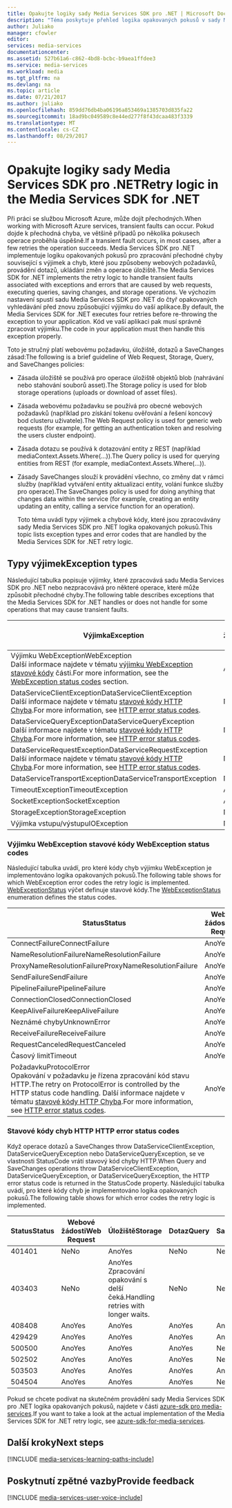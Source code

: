 ```yaml
---
title: Opakujte logiky sady Media Services SDK pro .NET | Microsoft Docs
description: "Téma poskytuje přehled logika opakovaných pokusů v sady Media Services SDK pro .NET."
author: Juliako
manager: cfowler
editor: 
services: media-services
documentationcenter: 
ms.assetid: 527b61a6-c862-4bd8-bcbc-b9aea1ffdee3
ms.service: media-services
ms.workload: media
ms.tgt_pltfrm: na
ms.devlang: na
ms.topic: article
ms.date: 07/21/2017
ms.author: juliako
ms.openlocfilehash: 859dd76db4ba06196a853469a1385703d835fa22
ms.sourcegitcommit: 18ad9bc049589c8e44ed277f8f43dcaa483f3339
ms.translationtype: MT
ms.contentlocale: cs-CZ
ms.lasthandoff: 08/29/2017
---
```

# <a name="retry-logic-in-the-media-services-sdk-for-net"></a><span data-ttu-id="f2280-103">Opakujte logiky sady Media Services SDK pro .NET</span><span class="sxs-lookup"><span data-stu-id="f2280-103">Retry logic in the Media Services SDK for .NET</span></span>
<span data-ttu-id="f2280-104">Při práci se službou Microsoft Azure, může dojít přechodných.</span><span class="sxs-lookup"><span data-stu-id="f2280-104">When working with Microsoft Azure services, transient faults can occur.</span></span> <span data-ttu-id="f2280-105">Pokud dojde k přechodná chyba, ve většině případů po několika pokusech operace proběhla úspěšně.</span><span class="sxs-lookup"><span data-stu-id="f2280-105">If a transient fault occurs, in most cases, after a few retries the operation succeeds.</span></span> <span data-ttu-id="f2280-106">Media Services SDK pro .NET implementuje logiku opakovaných pokusů pro zpracování přechodné chyby související s výjimek a chyb, které jsou způsobeny webových požadavků, provádění dotazů, ukládání změn a operace úložiště.</span><span class="sxs-lookup"><span data-stu-id="f2280-106">The Media Services SDK for .NET implements the retry logic to handle transient faults associated with exceptions and errors that are caused by web requests, executing queries, saving changes, and storage operations.</span></span>  <span data-ttu-id="f2280-107">Ve výchozím nastavení spustí sadu Media Services SDK pro .NET do čtyř opakovaných vyhledávání před znovu způsobující výjimku do vaší aplikace.</span><span class="sxs-lookup"><span data-stu-id="f2280-107">By default, the Media Services SDK for .NET executes four retries before re-throwing the exception to your application.</span></span> <span data-ttu-id="f2280-108">Kód ve vaší aplikaci pak musí správně zpracovat výjimku.</span><span class="sxs-lookup"><span data-stu-id="f2280-108">The code in your application must then handle this exception properly.</span></span>  

 <span data-ttu-id="f2280-109">Toto je stručný platí webovému požadavku, úložiště, dotazů a SaveChanges zásad:</span><span class="sxs-lookup"><span data-stu-id="f2280-109">The following is a brief guideline of Web Request, Storage, Query, and SaveChanges policies:</span></span>  

* <span data-ttu-id="f2280-110">Zásada úložiště se používá pro operace úložiště objektů blob (nahrávání nebo stahování souborů asset).</span><span class="sxs-lookup"><span data-stu-id="f2280-110">The Storage policy is used for blob storage operations (uploads or download of asset files).</span></span>  
* <span data-ttu-id="f2280-111">Zásada webovému požadavku se používá pro obecné webových požadavků (například pro získání tokenu ověřování a řešení koncový bod clusteru uživatele).</span><span class="sxs-lookup"><span data-stu-id="f2280-111">The Web Request policy is used for generic web requests (for example, for getting an authentication token and resolving the users cluster endpoint).</span></span>  
* <span data-ttu-id="f2280-112">Zásada dotazu se používá k dotazování entity z REST (například mediaContext.Assets.Where(...)).</span><span class="sxs-lookup"><span data-stu-id="f2280-112">The Query policy is used for querying entities from REST (for example, mediaContext.Assets.Where(…)).</span></span>  
* <span data-ttu-id="f2280-113">Zásady SaveChanges slouží k provádění všechno, co změny dat v rámci služby (například vytváření entity aktualizaci entity, volání funkce služby pro operace).</span><span class="sxs-lookup"><span data-stu-id="f2280-113">The SaveChanges policy is used for doing anything that changes data within the service (for example, creating an entity updating an entity, calling a service function for an operation).</span></span>  
  
  <span data-ttu-id="f2280-114">Toto téma uvádí typy výjimek a chybové kódy, které jsou zpracovávány sady Media Services SDK pro .NET logika opakovaných pokusů.</span><span class="sxs-lookup"><span data-stu-id="f2280-114">This topic lists exception types and error codes that are handled by the Media Services SDK for .NET retry logic.</span></span>  

## <a name="exception-types"></a><span data-ttu-id="f2280-115">Typy výjimek</span><span class="sxs-lookup"><span data-stu-id="f2280-115">Exception types</span></span>
<span data-ttu-id="f2280-116">Následující tabulka popisuje výjimky, které zpracovává sadu Media Services SDK pro .NET nebo nezpracovává pro některé operace, které může způsobit přechodné chyby.</span><span class="sxs-lookup"><span data-stu-id="f2280-116">The following table describes exceptions that the Media Services SDK for .NET handles or does not handle for some operations that may cause transient faults.</span></span>  

| <span data-ttu-id="f2280-117">Výjimka</span><span class="sxs-lookup"><span data-stu-id="f2280-117">Exception</span></span> | <span data-ttu-id="f2280-118">Webové žádosti</span><span class="sxs-lookup"><span data-stu-id="f2280-118">Web Request</span></span> | <span data-ttu-id="f2280-119">Úložiště</span><span class="sxs-lookup"><span data-stu-id="f2280-119">Storage</span></span> | <span data-ttu-id="f2280-120">Dotaz</span><span class="sxs-lookup"><span data-stu-id="f2280-120">Query</span></span> | <span data-ttu-id="f2280-121">SaveChanges</span><span class="sxs-lookup"><span data-stu-id="f2280-121">SaveChanges</span></span> |
| --- | --- | --- | --- | --- |
| <span data-ttu-id="f2280-122">Výjimku WebException</span><span class="sxs-lookup"><span data-stu-id="f2280-122">WebException</span></span><br/><span data-ttu-id="f2280-123">Další informace najdete v tématu [výjimku WebException stavové kódy](media-services-retry-logic-in-dotnet-sdk.md#WebExceptionStatus) části.</span><span class="sxs-lookup"><span data-stu-id="f2280-123">For more information, see the [WebException status codes](media-services-retry-logic-in-dotnet-sdk.md#WebExceptionStatus) section.</span></span> |<span data-ttu-id="f2280-124">Ano</span><span class="sxs-lookup"><span data-stu-id="f2280-124">Yes</span></span> |<span data-ttu-id="f2280-125">Ano</span><span class="sxs-lookup"><span data-stu-id="f2280-125">Yes</span></span> |<span data-ttu-id="f2280-126">Ano</span><span class="sxs-lookup"><span data-stu-id="f2280-126">Yes</span></span> |<span data-ttu-id="f2280-127">Ano</span><span class="sxs-lookup"><span data-stu-id="f2280-127">Yes</span></span> |
| <span data-ttu-id="f2280-128">DataServiceClientException</span><span class="sxs-lookup"><span data-stu-id="f2280-128">DataServiceClientException</span></span><br/> <span data-ttu-id="f2280-129">Další informace najdete v tématu [stavové kódy HTTP Chyba](media-services-retry-logic-in-dotnet-sdk.md#HTTPStatusCode).</span><span class="sxs-lookup"><span data-stu-id="f2280-129">For more information, see [HTTP error status codes](media-services-retry-logic-in-dotnet-sdk.md#HTTPStatusCode).</span></span> |<span data-ttu-id="f2280-130">Ne</span><span class="sxs-lookup"><span data-stu-id="f2280-130">No</span></span> |<span data-ttu-id="f2280-131">Ano</span><span class="sxs-lookup"><span data-stu-id="f2280-131">Yes</span></span> |<span data-ttu-id="f2280-132">Ano</span><span class="sxs-lookup"><span data-stu-id="f2280-132">Yes</span></span> |<span data-ttu-id="f2280-133">Ano</span><span class="sxs-lookup"><span data-stu-id="f2280-133">Yes</span></span> |
| <span data-ttu-id="f2280-134">DataServiceQueryException</span><span class="sxs-lookup"><span data-stu-id="f2280-134">DataServiceQueryException</span></span><br/> <span data-ttu-id="f2280-135">Další informace najdete v tématu [stavové kódy HTTP Chyba](media-services-retry-logic-in-dotnet-sdk.md#HTTPStatusCode).</span><span class="sxs-lookup"><span data-stu-id="f2280-135">For more information, see [HTTP error status codes](media-services-retry-logic-in-dotnet-sdk.md#HTTPStatusCode).</span></span> |<span data-ttu-id="f2280-136">Ne</span><span class="sxs-lookup"><span data-stu-id="f2280-136">No</span></span> |<span data-ttu-id="f2280-137">Ano</span><span class="sxs-lookup"><span data-stu-id="f2280-137">Yes</span></span> |<span data-ttu-id="f2280-138">Ano</span><span class="sxs-lookup"><span data-stu-id="f2280-138">Yes</span></span> |<span data-ttu-id="f2280-139">Ano</span><span class="sxs-lookup"><span data-stu-id="f2280-139">Yes</span></span> |
| <span data-ttu-id="f2280-140">DataServiceRequestException</span><span class="sxs-lookup"><span data-stu-id="f2280-140">DataServiceRequestException</span></span><br/> <span data-ttu-id="f2280-141">Další informace najdete v tématu [stavové kódy HTTP Chyba](media-services-retry-logic-in-dotnet-sdk.md#HTTPStatusCode).</span><span class="sxs-lookup"><span data-stu-id="f2280-141">For more information, see [HTTP error status codes](media-services-retry-logic-in-dotnet-sdk.md#HTTPStatusCode).</span></span> |<span data-ttu-id="f2280-142">Ne</span><span class="sxs-lookup"><span data-stu-id="f2280-142">No</span></span> |<span data-ttu-id="f2280-143">Ano</span><span class="sxs-lookup"><span data-stu-id="f2280-143">Yes</span></span> |<span data-ttu-id="f2280-144">Ano</span><span class="sxs-lookup"><span data-stu-id="f2280-144">Yes</span></span> |<span data-ttu-id="f2280-145">Ano</span><span class="sxs-lookup"><span data-stu-id="f2280-145">Yes</span></span> |
| <span data-ttu-id="f2280-146">DataServiceTransportException</span><span class="sxs-lookup"><span data-stu-id="f2280-146">DataServiceTransportException</span></span> |<span data-ttu-id="f2280-147">Ne</span><span class="sxs-lookup"><span data-stu-id="f2280-147">No</span></span> |<span data-ttu-id="f2280-148">Ne</span><span class="sxs-lookup"><span data-stu-id="f2280-148">No</span></span> |<span data-ttu-id="f2280-149">Ano</span><span class="sxs-lookup"><span data-stu-id="f2280-149">Yes</span></span> |<span data-ttu-id="f2280-150">Ano</span><span class="sxs-lookup"><span data-stu-id="f2280-150">Yes</span></span> |
| <span data-ttu-id="f2280-151">TimeoutException</span><span class="sxs-lookup"><span data-stu-id="f2280-151">TimeoutException</span></span> |<span data-ttu-id="f2280-152">Ano</span><span class="sxs-lookup"><span data-stu-id="f2280-152">Yes</span></span> |<span data-ttu-id="f2280-153">Ano</span><span class="sxs-lookup"><span data-stu-id="f2280-153">Yes</span></span> |<span data-ttu-id="f2280-154">Ano</span><span class="sxs-lookup"><span data-stu-id="f2280-154">Yes</span></span> |<span data-ttu-id="f2280-155">Ne</span><span class="sxs-lookup"><span data-stu-id="f2280-155">No</span></span> |
| <span data-ttu-id="f2280-156">SocketException</span><span class="sxs-lookup"><span data-stu-id="f2280-156">SocketException</span></span> |<span data-ttu-id="f2280-157">Ano</span><span class="sxs-lookup"><span data-stu-id="f2280-157">Yes</span></span> |<span data-ttu-id="f2280-158">Ano</span><span class="sxs-lookup"><span data-stu-id="f2280-158">Yes</span></span> |<span data-ttu-id="f2280-159">Ano</span><span class="sxs-lookup"><span data-stu-id="f2280-159">Yes</span></span> |<span data-ttu-id="f2280-160">Ano</span><span class="sxs-lookup"><span data-stu-id="f2280-160">Yes</span></span> |
| <span data-ttu-id="f2280-161">StorageException</span><span class="sxs-lookup"><span data-stu-id="f2280-161">StorageException</span></span> |<span data-ttu-id="f2280-162">Ne</span><span class="sxs-lookup"><span data-stu-id="f2280-162">No</span></span> |<span data-ttu-id="f2280-163">Ano</span><span class="sxs-lookup"><span data-stu-id="f2280-163">Yes</span></span> |<span data-ttu-id="f2280-164">Ne</span><span class="sxs-lookup"><span data-stu-id="f2280-164">No</span></span> |<span data-ttu-id="f2280-165">Ne</span><span class="sxs-lookup"><span data-stu-id="f2280-165">No</span></span> |
| <span data-ttu-id="f2280-166">Výjimka vstupu/výstupu</span><span class="sxs-lookup"><span data-stu-id="f2280-166">IOException</span></span> |<span data-ttu-id="f2280-167">Ne</span><span class="sxs-lookup"><span data-stu-id="f2280-167">No</span></span> |<span data-ttu-id="f2280-168">Ano</span><span class="sxs-lookup"><span data-stu-id="f2280-168">Yes</span></span> |<span data-ttu-id="f2280-169">Ne</span><span class="sxs-lookup"><span data-stu-id="f2280-169">No</span></span> |<span data-ttu-id="f2280-170">Ne</span><span class="sxs-lookup"><span data-stu-id="f2280-170">No</span></span> |

### <span data-ttu-id="f2280-171"><a name="WebExceptionStatus"></a>Výjimku WebException stavové kódy</span><span class="sxs-lookup"><span data-stu-id="f2280-171"><a name="WebExceptionStatus"></a> WebException status codes</span></span>
<span data-ttu-id="f2280-172">Následující tabulka uvádí, pro které kódy chyb výjimku WebException je implementováno logika opakovaných pokusů.</span><span class="sxs-lookup"><span data-stu-id="f2280-172">The following table shows for which WebException error codes the retry logic is implemented.</span></span> <span data-ttu-id="f2280-173">[WebExceptionStatus](http://msdn.microsoft.com/library/system.net.webexceptionstatus.aspx) výčet definuje stavové kódy.</span><span class="sxs-lookup"><span data-stu-id="f2280-173">The [WebExceptionStatus](http://msdn.microsoft.com/library/system.net.webexceptionstatus.aspx) enumeration defines the status codes.</span></span>  

| <span data-ttu-id="f2280-174">Status</span><span class="sxs-lookup"><span data-stu-id="f2280-174">Status</span></span> | <span data-ttu-id="f2280-175">Webové žádosti</span><span class="sxs-lookup"><span data-stu-id="f2280-175">Web Request</span></span> | <span data-ttu-id="f2280-176">Úložiště</span><span class="sxs-lookup"><span data-stu-id="f2280-176">Storage</span></span> | <span data-ttu-id="f2280-177">Dotaz</span><span class="sxs-lookup"><span data-stu-id="f2280-177">Query</span></span> | <span data-ttu-id="f2280-178">SaveChanges</span><span class="sxs-lookup"><span data-stu-id="f2280-178">SaveChanges</span></span> |
| --- | --- | --- | --- | --- |
| <span data-ttu-id="f2280-179">ConnectFailure</span><span class="sxs-lookup"><span data-stu-id="f2280-179">ConnectFailure</span></span> |<span data-ttu-id="f2280-180">Ano</span><span class="sxs-lookup"><span data-stu-id="f2280-180">Yes</span></span> |<span data-ttu-id="f2280-181">Ano</span><span class="sxs-lookup"><span data-stu-id="f2280-181">Yes</span></span> |<span data-ttu-id="f2280-182">Ano</span><span class="sxs-lookup"><span data-stu-id="f2280-182">Yes</span></span> |<span data-ttu-id="f2280-183">Ano</span><span class="sxs-lookup"><span data-stu-id="f2280-183">Yes</span></span> |
| <span data-ttu-id="f2280-184">NameResolutionFailure</span><span class="sxs-lookup"><span data-stu-id="f2280-184">NameResolutionFailure</span></span> |<span data-ttu-id="f2280-185">Ano</span><span class="sxs-lookup"><span data-stu-id="f2280-185">Yes</span></span> |<span data-ttu-id="f2280-186">Ano</span><span class="sxs-lookup"><span data-stu-id="f2280-186">Yes</span></span> |<span data-ttu-id="f2280-187">Ano</span><span class="sxs-lookup"><span data-stu-id="f2280-187">Yes</span></span> |<span data-ttu-id="f2280-188">Ano</span><span class="sxs-lookup"><span data-stu-id="f2280-188">Yes</span></span> |
| <span data-ttu-id="f2280-189">ProxyNameResolutionFailure</span><span class="sxs-lookup"><span data-stu-id="f2280-189">ProxyNameResolutionFailure</span></span> |<span data-ttu-id="f2280-190">Ano</span><span class="sxs-lookup"><span data-stu-id="f2280-190">Yes</span></span> |<span data-ttu-id="f2280-191">Ano</span><span class="sxs-lookup"><span data-stu-id="f2280-191">Yes</span></span> |<span data-ttu-id="f2280-192">Ano</span><span class="sxs-lookup"><span data-stu-id="f2280-192">Yes</span></span> |<span data-ttu-id="f2280-193">Ano</span><span class="sxs-lookup"><span data-stu-id="f2280-193">Yes</span></span> |
| <span data-ttu-id="f2280-194">SendFailure</span><span class="sxs-lookup"><span data-stu-id="f2280-194">SendFailure</span></span> |<span data-ttu-id="f2280-195">Ano</span><span class="sxs-lookup"><span data-stu-id="f2280-195">Yes</span></span> |<span data-ttu-id="f2280-196">Ano</span><span class="sxs-lookup"><span data-stu-id="f2280-196">Yes</span></span> |<span data-ttu-id="f2280-197">Ano</span><span class="sxs-lookup"><span data-stu-id="f2280-197">Yes</span></span> |<span data-ttu-id="f2280-198">Ano</span><span class="sxs-lookup"><span data-stu-id="f2280-198">Yes</span></span> |
| <span data-ttu-id="f2280-199">PipelineFailure</span><span class="sxs-lookup"><span data-stu-id="f2280-199">PipelineFailure</span></span> |<span data-ttu-id="f2280-200">Ano</span><span class="sxs-lookup"><span data-stu-id="f2280-200">Yes</span></span> |<span data-ttu-id="f2280-201">Ano</span><span class="sxs-lookup"><span data-stu-id="f2280-201">Yes</span></span> |<span data-ttu-id="f2280-202">Ano</span><span class="sxs-lookup"><span data-stu-id="f2280-202">Yes</span></span> |<span data-ttu-id="f2280-203">Ne</span><span class="sxs-lookup"><span data-stu-id="f2280-203">No</span></span> |
| <span data-ttu-id="f2280-204">ConnectionClosed</span><span class="sxs-lookup"><span data-stu-id="f2280-204">ConnectionClosed</span></span> |<span data-ttu-id="f2280-205">Ano</span><span class="sxs-lookup"><span data-stu-id="f2280-205">Yes</span></span> |<span data-ttu-id="f2280-206">Ano</span><span class="sxs-lookup"><span data-stu-id="f2280-206">Yes</span></span> |<span data-ttu-id="f2280-207">Ano</span><span class="sxs-lookup"><span data-stu-id="f2280-207">Yes</span></span> |<span data-ttu-id="f2280-208">Ne</span><span class="sxs-lookup"><span data-stu-id="f2280-208">No</span></span> |
| <span data-ttu-id="f2280-209">KeepAliveFailure</span><span class="sxs-lookup"><span data-stu-id="f2280-209">KeepAliveFailure</span></span> |<span data-ttu-id="f2280-210">Ano</span><span class="sxs-lookup"><span data-stu-id="f2280-210">Yes</span></span> |<span data-ttu-id="f2280-211">Ano</span><span class="sxs-lookup"><span data-stu-id="f2280-211">Yes</span></span> |<span data-ttu-id="f2280-212">Ano</span><span class="sxs-lookup"><span data-stu-id="f2280-212">Yes</span></span> |<span data-ttu-id="f2280-213">Ne</span><span class="sxs-lookup"><span data-stu-id="f2280-213">No</span></span> |
| <span data-ttu-id="f2280-214">Neznámé chyby</span><span class="sxs-lookup"><span data-stu-id="f2280-214">UnknownError</span></span> |<span data-ttu-id="f2280-215">Ano</span><span class="sxs-lookup"><span data-stu-id="f2280-215">Yes</span></span> |<span data-ttu-id="f2280-216">Ano</span><span class="sxs-lookup"><span data-stu-id="f2280-216">Yes</span></span> |<span data-ttu-id="f2280-217">Ano</span><span class="sxs-lookup"><span data-stu-id="f2280-217">Yes</span></span> |<span data-ttu-id="f2280-218">Ne</span><span class="sxs-lookup"><span data-stu-id="f2280-218">No</span></span> |
| <span data-ttu-id="f2280-219">ReceiveFailure</span><span class="sxs-lookup"><span data-stu-id="f2280-219">ReceiveFailure</span></span> |<span data-ttu-id="f2280-220">Ano</span><span class="sxs-lookup"><span data-stu-id="f2280-220">Yes</span></span> |<span data-ttu-id="f2280-221">Ano</span><span class="sxs-lookup"><span data-stu-id="f2280-221">Yes</span></span> |<span data-ttu-id="f2280-222">Ano</span><span class="sxs-lookup"><span data-stu-id="f2280-222">Yes</span></span> |<span data-ttu-id="f2280-223">Ne</span><span class="sxs-lookup"><span data-stu-id="f2280-223">No</span></span> |
| <span data-ttu-id="f2280-224">RequestCanceled</span><span class="sxs-lookup"><span data-stu-id="f2280-224">RequestCanceled</span></span> |<span data-ttu-id="f2280-225">Ano</span><span class="sxs-lookup"><span data-stu-id="f2280-225">Yes</span></span> |<span data-ttu-id="f2280-226">Ano</span><span class="sxs-lookup"><span data-stu-id="f2280-226">Yes</span></span> |<span data-ttu-id="f2280-227">Ano</span><span class="sxs-lookup"><span data-stu-id="f2280-227">Yes</span></span> |<span data-ttu-id="f2280-228">Ne</span><span class="sxs-lookup"><span data-stu-id="f2280-228">No</span></span> |
| <span data-ttu-id="f2280-229">Časový limit</span><span class="sxs-lookup"><span data-stu-id="f2280-229">Timeout</span></span> |<span data-ttu-id="f2280-230">Ano</span><span class="sxs-lookup"><span data-stu-id="f2280-230">Yes</span></span> |<span data-ttu-id="f2280-231">Ano</span><span class="sxs-lookup"><span data-stu-id="f2280-231">Yes</span></span> |<span data-ttu-id="f2280-232">Ano</span><span class="sxs-lookup"><span data-stu-id="f2280-232">Yes</span></span> |<span data-ttu-id="f2280-233">Ne</span><span class="sxs-lookup"><span data-stu-id="f2280-233">No</span></span> |
| <span data-ttu-id="f2280-234">Požadavku</span><span class="sxs-lookup"><span data-stu-id="f2280-234">ProtocolError</span></span> <br/><span data-ttu-id="f2280-235">Opakování v požadavku je řízena zpracování kód stavu HTTP.</span><span class="sxs-lookup"><span data-stu-id="f2280-235">The retry on ProtocolError is controlled by the HTTP status code handling.</span></span> <span data-ttu-id="f2280-236">Další informace najdete v tématu [stavové kódy HTTP Chyba](media-services-retry-logic-in-dotnet-sdk.md#HTTPStatusCode).</span><span class="sxs-lookup"><span data-stu-id="f2280-236">For more information, see [HTTP error status codes](media-services-retry-logic-in-dotnet-sdk.md#HTTPStatusCode).</span></span> |<span data-ttu-id="f2280-237">Ano</span><span class="sxs-lookup"><span data-stu-id="f2280-237">Yes</span></span> |<span data-ttu-id="f2280-238">Ano</span><span class="sxs-lookup"><span data-stu-id="f2280-238">Yes</span></span> |<span data-ttu-id="f2280-239">Ano</span><span class="sxs-lookup"><span data-stu-id="f2280-239">Yes</span></span> |<span data-ttu-id="f2280-240">Ano</span><span class="sxs-lookup"><span data-stu-id="f2280-240">Yes</span></span> |

### <span data-ttu-id="f2280-241"><a name="HTTPStatusCode"></a>Stavové kódy chyb HTTP</span><span class="sxs-lookup"><span data-stu-id="f2280-241"><a name="HTTPStatusCode"></a> HTTP error status codes</span></span>
<span data-ttu-id="f2280-242">Když operace dotazů a SaveChanges throw DataServiceClientException, DataServiceQueryException nebo DataServiceQueryException, se ve vlastnosti StatusCode vrátí stavový kód chyby HTTP.</span><span class="sxs-lookup"><span data-stu-id="f2280-242">When Query and SaveChanges operations throw DataServiceClientException, DataServiceQueryException, or DataServiceQueryException, the HTTP error status code is returned in the StatusCode property.</span></span>  <span data-ttu-id="f2280-243">Následující tabulka uvádí, pro které kódy chyb je implementováno logika opakovaných pokusů.</span><span class="sxs-lookup"><span data-stu-id="f2280-243">The following table shows for which error codes the retry logic is implemented.</span></span>  

| <span data-ttu-id="f2280-244">Status</span><span class="sxs-lookup"><span data-stu-id="f2280-244">Status</span></span> | <span data-ttu-id="f2280-245">Webové žádosti</span><span class="sxs-lookup"><span data-stu-id="f2280-245">Web Request</span></span> | <span data-ttu-id="f2280-246">Úložiště</span><span class="sxs-lookup"><span data-stu-id="f2280-246">Storage</span></span> | <span data-ttu-id="f2280-247">Dotaz</span><span class="sxs-lookup"><span data-stu-id="f2280-247">Query</span></span> | <span data-ttu-id="f2280-248">SaveChanges</span><span class="sxs-lookup"><span data-stu-id="f2280-248">SaveChanges</span></span> |
| --- | --- | --- | --- | --- |
| <span data-ttu-id="f2280-249">401</span><span class="sxs-lookup"><span data-stu-id="f2280-249">401</span></span> |<span data-ttu-id="f2280-250">Ne</span><span class="sxs-lookup"><span data-stu-id="f2280-250">No</span></span> |<span data-ttu-id="f2280-251">Ano</span><span class="sxs-lookup"><span data-stu-id="f2280-251">Yes</span></span> |<span data-ttu-id="f2280-252">Ne</span><span class="sxs-lookup"><span data-stu-id="f2280-252">No</span></span> |<span data-ttu-id="f2280-253">Ne</span><span class="sxs-lookup"><span data-stu-id="f2280-253">No</span></span> |
| <span data-ttu-id="f2280-254">403</span><span class="sxs-lookup"><span data-stu-id="f2280-254">403</span></span> |<span data-ttu-id="f2280-255">Ne</span><span class="sxs-lookup"><span data-stu-id="f2280-255">No</span></span> |<span data-ttu-id="f2280-256">Ano</span><span class="sxs-lookup"><span data-stu-id="f2280-256">Yes</span></span><br/><span data-ttu-id="f2280-257">Zpracování opakování s delší čeká.</span><span class="sxs-lookup"><span data-stu-id="f2280-257">Handling retries with longer waits.</span></span> |<span data-ttu-id="f2280-258">Ne</span><span class="sxs-lookup"><span data-stu-id="f2280-258">No</span></span> |<span data-ttu-id="f2280-259">Ne</span><span class="sxs-lookup"><span data-stu-id="f2280-259">No</span></span> |
| <span data-ttu-id="f2280-260">408</span><span class="sxs-lookup"><span data-stu-id="f2280-260">408</span></span> |<span data-ttu-id="f2280-261">Ano</span><span class="sxs-lookup"><span data-stu-id="f2280-261">Yes</span></span> |<span data-ttu-id="f2280-262">Ano</span><span class="sxs-lookup"><span data-stu-id="f2280-262">Yes</span></span> |<span data-ttu-id="f2280-263">Ano</span><span class="sxs-lookup"><span data-stu-id="f2280-263">Yes</span></span> |<span data-ttu-id="f2280-264">Ano</span><span class="sxs-lookup"><span data-stu-id="f2280-264">Yes</span></span> |
| <span data-ttu-id="f2280-265">429</span><span class="sxs-lookup"><span data-stu-id="f2280-265">429</span></span> |<span data-ttu-id="f2280-266">Ano</span><span class="sxs-lookup"><span data-stu-id="f2280-266">Yes</span></span> |<span data-ttu-id="f2280-267">Ano</span><span class="sxs-lookup"><span data-stu-id="f2280-267">Yes</span></span> |<span data-ttu-id="f2280-268">Ano</span><span class="sxs-lookup"><span data-stu-id="f2280-268">Yes</span></span> |<span data-ttu-id="f2280-269">Ano</span><span class="sxs-lookup"><span data-stu-id="f2280-269">Yes</span></span> |
| <span data-ttu-id="f2280-270">500</span><span class="sxs-lookup"><span data-stu-id="f2280-270">500</span></span> |<span data-ttu-id="f2280-271">Ano</span><span class="sxs-lookup"><span data-stu-id="f2280-271">Yes</span></span> |<span data-ttu-id="f2280-272">Ano</span><span class="sxs-lookup"><span data-stu-id="f2280-272">Yes</span></span> |<span data-ttu-id="f2280-273">Ano</span><span class="sxs-lookup"><span data-stu-id="f2280-273">Yes</span></span> |<span data-ttu-id="f2280-274">Ne</span><span class="sxs-lookup"><span data-stu-id="f2280-274">No</span></span> |
| <span data-ttu-id="f2280-275">502</span><span class="sxs-lookup"><span data-stu-id="f2280-275">502</span></span> |<span data-ttu-id="f2280-276">Ano</span><span class="sxs-lookup"><span data-stu-id="f2280-276">Yes</span></span> |<span data-ttu-id="f2280-277">Ano</span><span class="sxs-lookup"><span data-stu-id="f2280-277">Yes</span></span> |<span data-ttu-id="f2280-278">Ano</span><span class="sxs-lookup"><span data-stu-id="f2280-278">Yes</span></span> |<span data-ttu-id="f2280-279">Ne</span><span class="sxs-lookup"><span data-stu-id="f2280-279">No</span></span> |
| <span data-ttu-id="f2280-280">503</span><span class="sxs-lookup"><span data-stu-id="f2280-280">503</span></span> |<span data-ttu-id="f2280-281">Ano</span><span class="sxs-lookup"><span data-stu-id="f2280-281">Yes</span></span> |<span data-ttu-id="f2280-282">Ano</span><span class="sxs-lookup"><span data-stu-id="f2280-282">Yes</span></span> |<span data-ttu-id="f2280-283">Ano</span><span class="sxs-lookup"><span data-stu-id="f2280-283">Yes</span></span> |<span data-ttu-id="f2280-284">Ano</span><span class="sxs-lookup"><span data-stu-id="f2280-284">Yes</span></span> |
| <span data-ttu-id="f2280-285">504</span><span class="sxs-lookup"><span data-stu-id="f2280-285">504</span></span> |<span data-ttu-id="f2280-286">Ano</span><span class="sxs-lookup"><span data-stu-id="f2280-286">Yes</span></span> |<span data-ttu-id="f2280-287">Ano</span><span class="sxs-lookup"><span data-stu-id="f2280-287">Yes</span></span> |<span data-ttu-id="f2280-288">Ano</span><span class="sxs-lookup"><span data-stu-id="f2280-288">Yes</span></span> |<span data-ttu-id="f2280-289">Ne</span><span class="sxs-lookup"><span data-stu-id="f2280-289">No</span></span> |

<span data-ttu-id="f2280-290">Pokud se chcete podívat na skutečném provádění sady Media Services SDK pro .NET logika opakovaných pokusů, najdete v části [azure-sdk pro media-services](https://github.com/Azure/azure-sdk-for-media-services/tree/dev/src/net/Client/TransientFaultHandling).</span><span class="sxs-lookup"><span data-stu-id="f2280-290">If you want to take a look at the actual implementation of the Media Services SDK for .NET retry logic, see [azure-sdk-for-media-services](https://github.com/Azure/azure-sdk-for-media-services/tree/dev/src/net/Client/TransientFaultHandling).</span></span>

## <a name="next-steps"></a><span data-ttu-id="f2280-291">Další kroky</span><span class="sxs-lookup"><span data-stu-id="f2280-291">Next steps</span></span>
[!INCLUDE [media-services-learning-paths-include](../../includes/media-services-learning-paths-include.md)]

## <a name="provide-feedback"></a><span data-ttu-id="f2280-292">Poskytnutí zpětné vazby</span><span class="sxs-lookup"><span data-stu-id="f2280-292">Provide feedback</span></span>
[!INCLUDE [media-services-user-voice-include](../../includes/media-services-user-voice-include.md)]

